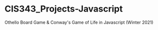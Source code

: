 # CIS343_Projects-Javascript
Othello Board Game &amp; Conway's Game of Life in Javascript (Winter 2021)
